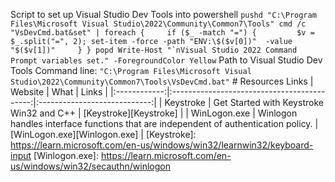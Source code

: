 Script to set up Visual Studio Dev Tools into powershell ``` pushd "C:\Program Files\Microsoft Visual Studio\2022\Community\Common7\Tools" cmd /c "VsDevCmd.bat&set" | foreach {     if ($_ -match "=") {         $v = $_.split("=", 2); set-item -force -path "ENV:\$($v[0])"  -value "$($v[1])"     } } popd Write-Host "`nVisual Studio 2022 Command Prompt variables set." -ForegroundColor Yellow ```  Path to Visual Studio Dev Tools Command line:  ``"C:\Program Files\Microsoft Visual Studio\2022\Community\Common7\Tools\VsDevCmd.bat"``   # Resources Links |   Website    |                    What                     |            Links             | |:------------:|:-------------------------------------------:|:----------------------------:| |  Keystroke   | Get Started with Keystroke Win32 and C++    |    [Keystroke][Keystroke]    | | WinLogon.exe | Winlogon handles interface functions that are independent of authentication policy. | [WinLogon.exe][Winlogon.exe] |   [Keystroke]: https://learn.microsoft.com/en-us/windows/win32/learnwin32/keyboard-input [Winlogon.exe]: https://learn.microsoft.com/en-us/windows/win32/secauthn/winlogon
